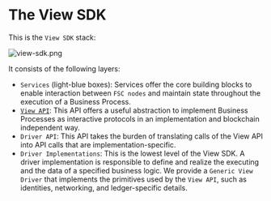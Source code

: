 # The View SDK

This is the `View SDK` stack:

![view-sdk.png](imgs/view-sdk.png)

It consists of the following layers:
- `Services` (light-blue boxes): Services offer the core building blocks to enable interaction between `FSC nodes` 
and maintain state throughout the execution of a Business Process.
- [`View API`](./view/api.md): This API offers a useful abstraction to implement Business Processes as interactive protocols in an 
implementation and blockchain independent way.
- `Driver API`: This API takes the burden of translating calls of the View API into API calls that are implementation-specific.
- `Driver Implementations`: This is the lowest level of the View SDK. A driver implementation is responsible to define 
and realize the executing and the data of a specified business logic. We provide a `Generic View Driver` that implements 
the primitives used by the `View API`, such as identities, networking, and ledger-specific details.
